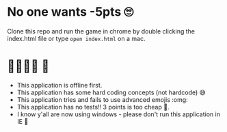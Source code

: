 # No one wants -5pts 🙄
Clone this repo and run the game in chrome by double clicking the index.html file or type `open index.html` on a mac.

# 🖖🖖🖖🖖 🤖
 - This application is offline first.
 - This application has some hard coding concepts (not hardcode) 😅
 - This application tries and fails to use advanced emojis :omg:
 - This application has no tests!! 3 points is too cheap 🤷.
 - I know y'all are now using windows - please don't run this application in IE 🙅‍
